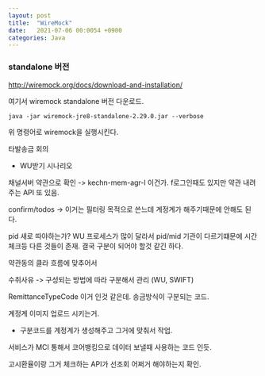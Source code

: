 ```yaml
---
layout: post
title:  "WireMock"
date:   2021-07-06 00:0054 +0900
categories: Java
---
```


### standalone 버전

http://wiremock.org/docs/download-and-installation/ 

여기서 wiremock standalone 버전 다운로드.


```
java -jar wiremock-jre8-standalone-2.29.0.jar --verbose
```

위 명령어로 wiremock을 실행시킨다.




타발송금 회의
 - WU받기 시나리오

 
채널서버 약관으로 확인 -> kechn-mem-agr-l  이건가.
f로그인때도 있지만 약관 내려주는 API 또 있음.

confirm/todos  -> 이거는 필터링 목적으로 쓴느데 계정계가 해주기때문에 안해도 된다.

pid 새로 따야하는가?
WU 프로세스가 많이 달라서 pid/mid 
기관이 다르기떄문에 시간체크등 다른 것들이 존재.
결국 구분이 되어야 할것 같긴 하다.


약관동의 
클라 흐름에 맞추어서


수취사유
-> 구성되는 방법에 따라 구분해서 관리 (WU, SWIFT)


RemittanceTypeCode 이거 인것 같은데.
송금방식이 구분되는 코드.

계정계 이미지 업로드 시키는거.
- 구분코드를 계정계가 생성해주고 그거에 맞춰서 작업.

서비스가 MCI 통해서 코어뱅킹으로 데이터 보낼때 사용하는 코드 인듯.

고시환율이랑 그거 체크하는 API가 선조회 어쩌거 해야하는지 확인.

